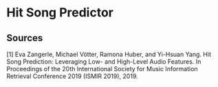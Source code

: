 # Hit Song Predictor

## Sources 

[1] Eva Zangerle, Michael Vötter, Ramona Huber, and Yi-Hsuan Yang. Hit Song Prediction: Leveraging Low- and High-Level Audio Features. In Proceedings of the 20th International Society for Music Information Retrieval Conference 2019 (ISMIR 2019), 2019.
